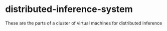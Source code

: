 # distributed-inference-system
These are the parts of a cluster of virtual machines for distributed inference
